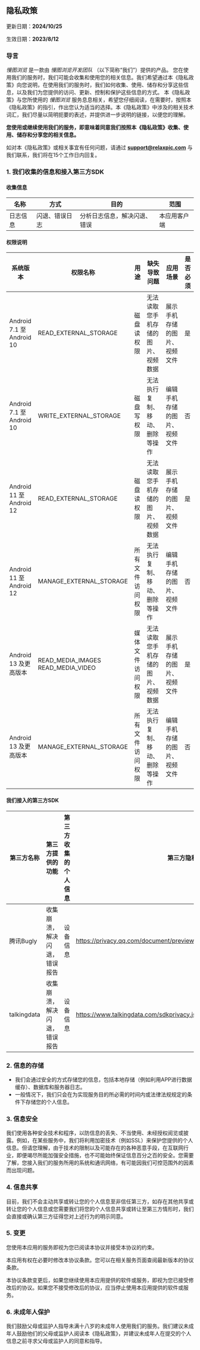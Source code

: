 ## 隐私政策

更新日期：**2024/10/25**

生效日期：**2023/8/12**

### 导言

_慢图浏览_ 是一款由 _慢图浏览开发团队_ （以下简称“我们”）提供的产品。 您在使用我们的服务时，我们可能会收集和使用您的相关信息。我们希望通过本《隐私政策》向您说明，在使用我们的服务时，我们如何收集、使用、储存和分享这些信息，以及我们为您提供的访问、更新、控制和保护这些信息的方式。 本《隐私政策》与您所使用的 _慢图浏览_ 服务息息相关，希望您仔细阅读，在需要时，按照本《隐私政策》的指引，作出您认为适当的选择。本《隐私政策》中涉及的相关技术词汇，我们尽量以简明扼要的表述，并提供进一步说明的链接，以便您的理解。

**您使用或继续使用我们的服务，即意味着同意我们按照本《隐私政策》收集、使用、储存和分享您的相关信息。**

如对本《隐私政策》或相关事宜有任何问题，请通过 **support@relaxpic.com** 与我们联系，我们将在15个工作日内回复。

### 1. 我们收集的信息和接入第三方SDK

#### 收集信息

| 名称   | 方式      | 目的             | 范围     |
|------|---------|----------------|--------|
| 日志信息 | 闪退、错误日志 | 分析日志信息，解决闪退、错误 | 本应用客户端 |


#### 权限说明


| 系统版本                  | 权限名称                           | 用途             | 缺失导致问题                       | 应⽤场景                     | 是否必须 |
| ------------------------- | ---------------------------------- | ---------------- | ---------------------------------- | ---------------------------- | -------- |
| Android 7.1 至 Android 10 | READ_EXTERNAL_STORAGE              | 磁盘读权限       | 无法读取您手机存储的图片、视频数据 | 展示手机存储的图片、视频文件 | 是       |
| Android 7.1 至 Android 10 | WRITE_EXTERNAL_STORAGE             | 磁盘写权限       | 无法执行复制、移动、删除等操作     | 编辑手机存储的图片、视频文件 | 否       |
| Android 11 至 Android 12  | READ_EXTERNAL_STORAGE              | 磁盘读权限       | 无法读取您手机存储的图片、视频数据 | 展示手机存储的图片、视频文件 | 是       |
| Android 11 至 Android 12  | MANAGE_EXTERNAL_STORAGE            | 所有文件访问权限 | 无法执行复制、移动、删除等操作     | 编辑手机存储的图片、视频文件 | 否       |
| Android 13 及更高版本     | READ_MEDIA_IMAGES READ_MEDIA_VIDEO | 媒体文件访问权限 | 无法读取您手机存储的图片、视频数据 | 展示手机存储的图片、视频文件 | 是       |
| Android 13 及更高版本     | MANAGE_EXTERNAL_STORAGE            | 所有文件访问权限 | 无法执行复制、移动、删除等操作     | 编辑手机存储的图片、视频文件 | 否       |



#### 我们接入的第三方SDK

| 第三方名称       | 第三方提供的功能       | 第三方收集的个人信息 | 第三方隐私协议链接 |
|-------------|----------------| -------------------- | --- |
| 腾讯Bugly     | 收集崩溃，解决闪退，错误报告 | 设备信息             |https://privacy.qq.com/document/preview/fc748b3d96224fdb825ea79e132c1a56 |
| talkingdata     | 收集崩溃，解决闪退，错误报告 | 设备信息             |https://www.talkingdata.com/sdkprivacy.jsp?languagetype=zh_cn     |


### 2. 信息的存储

*   我们会通过安全的方式存储您的信息，包括本地存储（例如利用APP进行数据缓存）、数据库和服务器日志。
*   一般情况下，我们只会在为实现服务目的所必需的时间内或法律法规规定的条件下存储您的个人信息。



### 3. 信息安全

我们使用各种安全技术和程序，以防信息的丢失、不当使用、未经授权阅览或披露。例如，在某些服务中，我们将利用加密技术（例如SSL）来保护您提供的个人信息。但请您理解，由于技术的限制以及可能存在的各种恶意手段，在互联网行业，即便竭尽所能加强安全措施，也不可能始终保证信息百分之百的安全。您需要了解，您接入我们的服务所用的系统和通讯网络，有可能因我们可控范围外的因素而出现问题。


### 4. 信息共享

目前，我们不会主动共享或转让您的个人信息至非信任第三方，如存在其他共享或转让您的个人信息或您需要我们将您的个人信息共享或转让至第三方情形时，我们会直接或确认第三方征得您对上述行为的明示同意。


### 5. 变更

您使用本应用的服务即视为您已阅读本协议并接受本协议的约束。

本应用有权在必要时修改本协议条款。您可以在相关服务页面查阅最新版本的协议条款。

本协议条款变更后，如果您继续使用本应用提供的软件或服务，即视为您已接受修改后的协议。如果您不接受修改后的协议，应当停止使用本应用提供的软件或服务。

### 6. 未成年人保护

我们鼓励父母或监护人指导未满十八岁的未成年人使用我们的服务。我们建议未成年人鼓励他们的父母或监护人阅读本《隐私政策》，并建议未成年人在提交的个人信息之前寻求父母或监护人的同意和指导。
